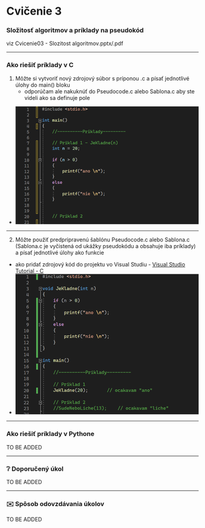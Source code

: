 # Cvičenie 3
### Složitosť algoritmov a príklady na pseudokód
viz Cvicenie03 - Slozitost algoritmov.pptx/.pdf


---
### Ako riešiť príklady v C
1. Môžte si vytvoriť nový zdrojový súbor s príponou .c a písať jednotlivé úlohy do main() bloku
   - odporúčam ale nakuknúť do Pseudocode.c alebo Sablona.c aby ste videli ako sa definuje pole
  - ![mainC](../Additional/Priklad1Main.PNG)
  - ---
2. Môžte použiť predpripravenú šablónu Pseudocode.c alebo Sablona.c (Sablona.c je vyčistená od ukážky pseudokódu a obsahuje iba príklady) a písať jednotlivé úlohy ako funkcie
  - ako pridať zdrojový kód do projektu vo Visual Studiu - [Visual Studio Tutorial - C](Tutorials/VisualStudio.md)
  - ![FuncC](../Additional/Priklad1Func.PNG)


---
### Ako riešiť príklady v Pythone
TO BE ADDED

---
### :grey_question: Doporučený úkol
TO BE ADDED

---
### :envelope: Spôsob odovzdávania úkolov
TO BE ADDED
